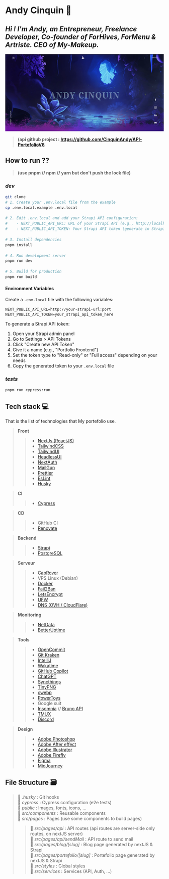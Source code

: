 # Andy Cinquin 🐝

## _Hi ! I'm Andy, an Entrepreneur, Freelance Developer, Co-founder of ForHives, ForMenu & Artriste. CEO of My-Makeup._

![img_1.png](img_1.png)

> **(api github project : <https://github.com/CinquinAndy/API-PortefolioV6>**

## How to run ??

> **(use pnpm // npm // yarn but don't push the lock file)**

### _dev_

```bash
git clone
# 1. Create your .env.local file from the example
cp .env.local.example .env.local

# 2. Edit .env.local and add your Strapi API configuration:
#    - NEXT_PUBLIC_API_URL: URL of your Strapi API (e.g., http://localhost:1337)
#    - NEXT_PUBLIC_API_TOKEN: Your Strapi API token (generate in Strapi admin panel)

# 3. Install dependencies
pnpm install

# 4. Run development server
pnpm run dev

# 5. Build for production
pnpm run build
```

#### Environment Variables

Create a `.env.local` file with the following variables:

```env
NEXT_PUBLIC_API_URL=http://your-strapi-url:port
NEXT_PUBLIC_API_TOKEN=your_strapi_api_token_here
```

To generate a Strapi API token:
1. Open your Strapi admin panel
2. Go to Settings > API Tokens
3. Click "Create new API Token"
4. Give it a name (e.g., "Portfolio Frontend")
5. Set the token type to "Read-only" or "Full access" depending on your needs
6. Copy the generated token to your `.env.local` file

### _tests_

```bash
pnpm run cypress:run
```

## Tech stack 💻

That is the list of technologies that My portefolio use.

> **Front**
>
> > - [NextJs (ReactJS)](https://nextjs.org/)
> > - [TailwindCSS](https://tailwindcss.com/)
> > - [TailwindUI](https://tailwindui.com/)
> > - [HeadlessUI](https://headlessui.com/)
> > - [NextAuth](https://next-auth.js.org/)
> > - [MailGun](https://www.mailgun.com/)
> > - [Prettier](https://prettier.io/)
> > - [EsLint](https://eslint.org/)
> > - [Husky](https://typicode.github.io/husky/#/)

> **CI**
>
> > - [Cypress](https://www.cypress.io/)

> **CD**
>
> > - GitHub CI
> > - [Renovate](https://www.mend.io/renovate/)

> **Backend**
>
> > - [Strapi](https://strapi.io/)
> > - [PostgreSQL](https://www.postgresql.org/)

> **Serveur**
>
> > - [CapRover](https://caprover.com/)
> > - VPS Linux (Debian)
> > - [Docker](https://www.docker.com/)
> > - [Fail2Ban](https://www.fail2ban.org/wiki/index.php/Main_Page)
> > - [LetsEncrypt](https://letsencrypt.org/)
> > - [UFW](https://doc.ubuntu-fr.org/ufw)
> > - [DNS (OVH / CloudFlare)](https://cloudflare.com/)

> **Monitoring**
>
> > - [NetData](https://www.netdata.cloud/)
> > - [BetterUptime](https://betteruptime.com/)

> **Tools**
>
> > - [OpenCommit](https://github.com/di-sukharev/opencommit)
> > - [Git Kraken](https://www.gitkraken.com/)
> > - [IntelliJ](https://www.jetbrains.com/idea/)
> > - [Wakatime](https://wakatime.com/)
> > - [GitHub Copilot](https://copilot.github.com/)
> > - [ChatGPT](https://chat.openai.com/)
> > - [Syncthings](https://syncthing.net/)
> > - [TinyPNG](https://tinypng.com/)
> > - [cwebp](https://developers.google.com/speed/webp/docs/cwebp)
> > - [PowerToys](https://learn.microsoft.com/en-us/windows/powertoys/)
> > - Google suit
> > - [Insomnia](https://insomnia.rest/) // [Bruno API](https://www.usebruno.com/)
> > - [TMUX](https://tmuxcheatsheet.com/)
> > - [Discord](https://discord.com/)

> **Design**
>
> > - [Adobe Photoshop](https://www.adobe.com/products/photoshop.html)
> > - [Adobe After effect](https://www.adobe.com/products/aftereffects.html)
> > - [Adobe Illustrator](https://www.adobe.com/products/illustrator.html)
> > - [Adobe Firefly](https://www.adobe.com/sensei/generative-ai/firefly.html)
> > - [Figma](https://www.figma.com/)
> > - [MidJourney](https://midjourney.com/)

## File Structure 🗃️

> 📁 _.husky_ : Git hooks  
> 📁 _cypress_ : Cypress configuration (e2e tests)  
> 📁 _public_ : Images, fonts, icons, ...  
> 📁 _src/components_ : Reusable components  
> 📁 _src/pages_ : Pages (use some components to build pages)
>
> > 📁 _src/pages/api_ : API routes (api routes are server-side only routes, on nextJS server)  
> > 📁 _src/pages/api/sendMail_ : API route to send mail  
> > 📁 _src/pages/blog/[slug]_ : Blog page generated by nextJS & Strapi  
> > 📁 _src/pages/portefolio/[slug]_ : Portefolio page generated by nextJS & Strapi  
> > 📁 _src/styles_ : Global styles  
> > 📁 _src/services_ : Services (API, Auth, ...)
